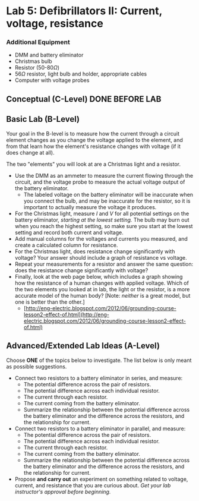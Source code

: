# Lab 5: Defibrillators II: Current, voltage, resistance

### Additional Equipment

-   DMM and battery eliminator
-   Christmas bulb
-   Resistor (50-80$\Omega$)
-   56$\Omega$ resistor, light bulb and holder, appropriate cables
-   Computer with voltage probes

## Conceptual (C-Level) DONE BEFORE LAB


## Basic Lab (B-Level)

Your goal in the B-level is to measure how the current through a circuit element changes as you change the voltage applied to the element, and from that learn how the element's resistance changes with voltage (if it does change at all).

The two "elements" you will look at are a Christmas light and a resistor.

+ Use the DMM as an ammeter to measure the current flowing through the circuit, and the voltage probe to measure the actual voltage output of the battery eliminator.
    * The labeled voltage on the battery eliminator will be inaccurate when you connect the bulb, and may be inaccurate for the resistor, so it is important to actually measure the voltage it produces.
+ For the Christmas light, measure $I$ and $V$ for all potential settings on the battery eliminator, *starting at the lowest setting.* The bulb may burn out when you reach the highest setting, so make sure you start at the lowest setting and record both current and voltage.
+ Add manual columns for the voltages and currents you measured, and create a calculated column for resistance.
+ For the Christmas light, does resistance change significantly with voltage? Your answer should include a graph of resistance vs voltage.
+ Repeat your measurements for a resistor and answer the same question: does the resistance change significantly with voltage?
+ Finally, look at the web page below, which includes a graph showing how the resistance of a human changes with applied voltage. Which of the two elements you looked at in lab, the light or the resistor, is a more accurate model of the human body? [Note: *neither* is a great model, but one is better than the other.]
    * [http://eng-electric.blogspot.com/2012/06/grounding-course-lesson2-effect-of.html](http://eng-electric.blogspot.com/2012/06/grounding-course-lesson2-effect-of.html)

## Advanced/Extended Lab Ideas (A-Level)

Choose **ONE** of the topics below to investigate. The list below is only meant as
possible suggestions.

- Connect two resistors to a battery eliminator in series, and measure:
    + The potential difference across the pair of resistors.
    + The potential difference across each individual resistor.
    + The current through each resistor.
    + The current coming from the battery eliminator.
    + Summarize the relationship  between the potential difference across the battery eliminator and the difference across the resistors, and the relationship  for current.
- Connect two resistors to a battery eliminator in parallel, and measure:
    + The potential difference across the pair of resistors.
    + The potential difference across each individual resistor.
    + The current through each resistor.
    + The current coming from the battery eliminator.
    + Summarize the relationship  between the potential difference across the battery eliminator and the difference across the resistors, and the relationship  for current.
- Propose **and carry out** an experiment on something related to voltage, current, and resistance that you are curious about. *Get your lab instructor's approval before beginning.*

